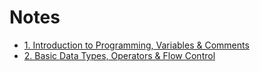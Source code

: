 # Notes

- [1. Introduction to Programming, Variables & Comments](module1-notes.md)
- [2. Basic Data Types, Operators & Flow Control](module2-notes.md)
